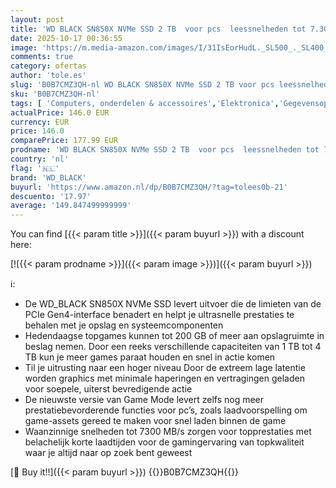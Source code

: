 ```yaml
---
layout: post
title: 'WD BLACK SN850X NVMe SSD 2 TB  voor pcs  leessnelheden tot 7.300 MB/s  schrijfsnelheden 6.600 MB/s  Game Mode 2.0  laadvoorspelling  PCIe Gen4-interface '
date: 2025-10-17 00:36:55
image: 'https://m.media-amazon.com/images/I/31IsEorHudL._SL500_._SL400_.jpg'
comments: true
category: ofertas
author: 'tole.es'
slug: 'B0B7CMZ3QH-nl WD BLACK SN850X NVMe SSD 2 TB voor pcs leessnelheden tot...'
sku: 'B0B7CMZ3QH-nl'
tags: [ 'Computers, onderdelen & accessoires','Elektronica','Gegevensopslag','Interne SSDs','Interne dataopslag','wd_black','🇳🇱', ]
actualPrice: 146.0 EUR
currency: EUR
price: 146.0
comparePrice: 177.99 EUR
prodname: 'WD BLACK SN850X NVMe SSD 2 TB  voor pcs  leessnelheden tot 7.300 MB/s  schrijfsnelheden 6.600 MB/s  Game Mode 2.0  laadvoorspelling  PCIe Gen4-interface '
country: 'nl'
flag: '🇳🇱'
brand: 'WD_BLACK'
buyurl: 'https://www.amazon.nl/dp/B0B7CMZ3QH/?tag=tolees0b-21'
descuento: '17.97'
average: '149.847499999999'
---
```


You can find [{{< param title >}}]({{< param buyurl >}}) with a discount here:

[![{{< param prodname >}}]({{< param image >}})]({{< param buyurl >}})

ℹ️:

- De WD_BLACK SN850X NVMe SSD levert uitvoer die de limieten van de PCIe Gen4-interface benadert en helpt je ultrasnelle prestaties te behalen met je opslag en systeemcomponenten
- Hedendaagse topgames kunnen tot 200 GB of meer aan opslagruimte in beslag nemen. Door een reeks verschillende capaciteiten van 1 TB tot 4 TB kun je meer games paraat houden en snel in actie komen
- Til je uitrusting naar een hoger niveau Door de extreem lage latentie worden graphics met minimale haperingen en vertragingen geladen voor soepele, uiterst bevredigende actie
- De nieuwste versie van Game Mode levert zelfs nog meer prestatiebevorderende functies voor pc’s, zoals laadvoorspelling om game-assets gereed te maken voor snel laden binnen de game
- Waanzinnige snelheden tot 7300 MB/s zorgen voor topprestaties met belachelijk korte laadtijden voor de gamingervaring van topkwaliteit waar je altijd naar op zoek bent geweest

[🛒 Buy it!!]({{< param buyurl >}})
{{<world>}}B0B7CMZ3QH{{</world>}}
